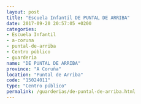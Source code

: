```yaml
---
layout: post
title: "Escuela Infantil DE PUNTAL DE ARRIBA"
date: 2017-09-20 20:57:05 +0200
categories:
- Escuela Infantil
- a-coruna
- puntal-de-arriba
- Centro público
- guarderia
name: "DE PUNTAL DE ARRIBA"
province: "A Coruña"
location: "Puntal de Arriba"
code: "15024011"
type: "Centro público"
permalink: /guarderias/de-puntal-de-arriba.html
---
```

